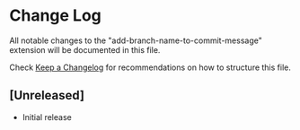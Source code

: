 # Change Log

All notable changes to the "add-branch-name-to-commit-message" extension will be documented in this file.

Check [Keep a Changelog](http://keepachangelog.com/) for recommendations on how to structure this file.

## [Unreleased]

- Initial release